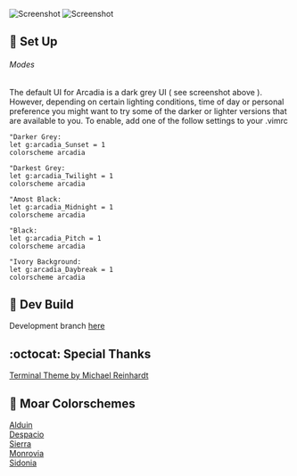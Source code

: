 ![Screenshot](https://user-images.githubusercontent.com/11221489/27309947-b5795302-550b-11e7-936e-aae0d92f86a2.png)
![Screenshot](https://user-images.githubusercontent.com/11221489/27309976-dd9567c2-550b-11e7-9f68-670e047fd60a.png)

:space_invader: Set Up
------

###### Modes 
The default UI for Arcadia is a dark grey UI ( see screenshot above ). However, depending on certain lighting conditions, time of day or personal preference you might want to try some of the darker or lighter versions that are available to you. To enable, add one of the follow settings to your .vimrc 

```VimL
"Darker Grey:
let g:arcadia_Sunset = 1
colorscheme arcadia

"Darkest Grey:
let g:arcadia_Twilight = 1
colorscheme arcadia

"Amost Black:
let g:arcadia_Midnight = 1
colorscheme arcadia

"Black:
let g:arcadia_Pitch = 1
colorscheme arcadia

"Ivory Background:
let g:arcadia_Daybreak = 1
colorscheme arcadia

```


:crescent_moon: Dev Build
----------------------------
Development branch [here](https://github.com/AlessandroYorba/Arcadia/tree/nightly)

:octocat: Special Thanks
-----------------
[Terminal Theme by Michael Reinhardt](https://github.com/mreinhardt)<br>

:octopus: Moar Colorschemes
-------
[Alduin](https://github.com/AlessandroYorba/Alduin)<br>
[Despacio](https://github.com/AlessandroYorba/Despacio)<br>
[Sierra](https://github.com/AlessandroYorba/Sierra)<br>
[Monrovia](https://github.com/AlessandroYorba/Monrovia)<br>
[Sidonia](https://github.com/AlessandroYorba/Sidonia)<br>
